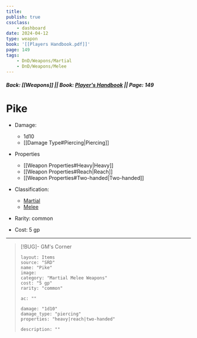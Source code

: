```yaml
---
title:
publish: true
cssclass:
    - dashboard
date: 2024-04-12
type: weapon
book: '[[Players Handbook.pdf]]'
page: 149
tags:
    - DnD/Weapons/Martial
    - DnD/Weapons/Melee
---
```


##### Back: [[Weapons]] || Book: [Player's Handbook](https://drive.google.com/drive/folders/1O5bhpYizcIT5xxAoLOuzCRht_PVS7VSG?usp=sharing) || Page: 149

# Pike


- Damage:
    - 1d10
	- [[Damage Type#Piercing|Piercing]]
- Properties
    - [[Weapon Properties#Heavy|Heavy]]
    - [[Weapon Properties#Reach|Reach]]
    - [[Weapon Properties#Two-handed|Two-handed]]

- Classification:
    - [Martial](https://benl0.github.io/The-Editors-Dungeon/tags/DnD/Weapons/Martial)
    - [Melee](https://benl0.github.io/The-Editors-Dungeon/tags/DnD/Weapons/Melee)
- Rarity: common
- Cost: 5 gp

> 

---

> [!BUG]- GM's Corner
>
> ```statblock
> layout: Items
> source: "SRD"
> name: "Pike"
> image: 
> category: "Martial Melee Weapons"
> cost: "5 gp"
> rarity: "common"
>
> ac: ""
>
> damage: "1d10"
> damage_type: "piercing"
> properties: "heavy|reach|two-handed"
>
> description: ""
> ```
